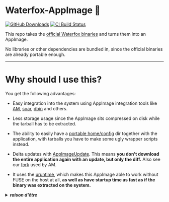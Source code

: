 # Waterfox-AppImage 🐧

[![GitHub Downloads](https://img.shields.io/github/downloads/Portable-Linux-Apps/Waterfox-AppImage/total?logo=github&label=GitHub%20Downloads)](https://github.com/Portable-Linux-Apps/Waterfox-AppImage/releases/latest)
[![CI Build Status](https://github.com//Portable-Linux-Apps/Waterfox-AppImage/actions/workflows/blank.yml/badge.svg)](https://github.com/Portable-Linux-Apps/Waterfox-AppImage/releases/latest)

This repo takes the [official Waterfox binaries](https://www.waterfox.net/download/) and turns them into an AppImage. 

No libraries or other dependencies are bundled in, since the official binaries are already portable enough.

-----------------------------------------------------------------------------------------------------------------

# Why should I use this?

You get the following advantages: 

* Easy integration into the system using AppImage integration tools like [AM](https://github.com/ivan-hc/AM), [soar](https://github.com/pkgforge-dev/soar), [dbin](https://github.com/xplshn/dbin) and others.

* Less storage usage since the AppImage sits compressed on disk while the tarball has to be extracted.

* The ability to easily have a [portable home/config](https://docs.appimage.org/user-guide/portable-mode.html) dir together with the application, with tarballs you have to make some ugly wrapper scripts instead. 

* Delta updates with [AppImageUpdate](https://github.com/AppImageCommunity/AppImageUpdate). This means **you don't download the entire application again with an update, but only the diff.** Also see our [fork](https://github.com/pkgforge-dev/AppImageUpdate-Enhanced-Edition) used by AM.

* It uses the [uruntime](https://github.com/VHSgunzo/uruntime), which makes this AppImage able to work without FUSE on the host at all, **as well as have startup time as fast as if the binary was extracted on the system.**

<details>
  <summary><b><i>raison d'être</i></b></summary>
    <img src="https://github.com/user-attachments/assets/d40067a6-37d2-4784-927c-2c7f7cc6104b" alt="Inspiration Image">
  </a>
</details>
